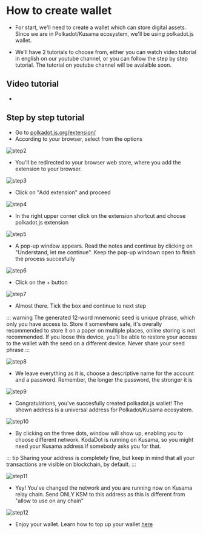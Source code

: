 # How to create wallet

- For start, we'll need to create a wallet which can store digital assets. Since we are in Polkadot/Kusama ecosystem, we'll be using polkadot.js wallet.

- We'll have 2 tutorials to choose from, either you can watch video tutorial in english on our youtube channel, or you can follow the step by step tutorial. The tutorial on youtube channel will be avalaible soon.

## Video tutorial
- 

## Step by step tutorial
- Go to [polkadot.js.org/extension/](https://polkadot.js.org/extension/)
- According to your browser, select from the options

![step2](./assets/polkadot_js_tut/step2.png)

- You'll be redirected to your browser web store, where you add the extension to your browser.

![step3](./assets/polkadot_js_tut/step3.png)

- Click on "Add extension" and proceed

![step4](./assets/polkadot_js_tut/step4.png)

- In the right upper corner click on the extension shortcut and choose polkadot.js extension

![step5](./assets/polkadot_js_tut/step5.png)

- A pop-up window appears. Read the notes and continue by clicking on "Understand, let me continue". Keep the pop-up windown open to finish the process succesfully

![step6](./assets/polkadot_js_tut/step6.png)

- Click on the + button

![step7](./assets/polkadot_js_tut/step7.png)

- Almost there. Tick the box and continue to next step

::: warning 
The generated 12-word mnemonic seed is unique phrase, which only you have access to. Store it somewhere safe, it's overally recommended to store it on a paper on multiple places, online storing is not recommended. If you loose this device, you'll be able to restore your access to the wallet with the seed on a different device. Never share your seed phrase
:::

![step8](./assets/polkadot_js_tut/Step8.png)

- We leave everything as it is, choose a descriptive name for the account and a password. Remember, the longer the password, the stronger it is

![step9](./assets/polkadot_js_tut/step9.png)

- Congratulations, you've succesfully created polkadot.js wallet! The shown address is a universal address for Polkadot/Kusama ecosystem. 

![step10](./assets/polkadot_js_tut/step10.png)

- By clicking on the three dots, window will show up, enabling you to choose different network. KodaDot is running on Kusama, so you might need your Kusama address if somebody asks you for that. 

::: tip
Sharing your address is completely fine, but keep in mind that all your transactions are visible on blockchain, by default. 
:::

![step11](./assets/polkadot_js_tut/step11.png)

- Yey! You've changed the network and you are running now on Kusama relay chain. Send ONLY KSM to this address as this is different from "allow to use on any chain"

![step12](./assets/polkadot_js_tut/step12.png)

- Enjoy your wallet. Learn how to top up your wallet [here](how_to_top_up_wallet.md)



